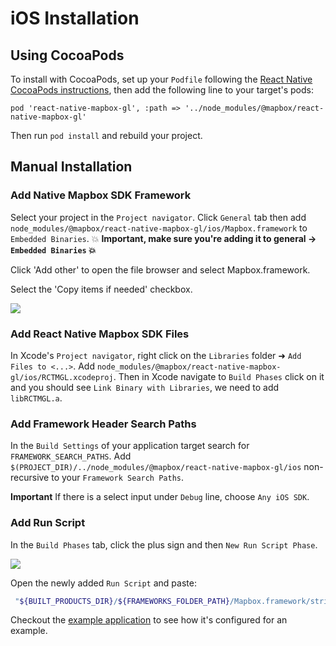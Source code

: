 # iOS Installation

## Using CocoaPods

To install with CocoaPods, set up your `Podfile` following the [React Native CocoaPods instructions](https://facebook.github.io/react-native/docs/integration-with-existing-apps.html#configuring-cocoapods-dependencies), then add the following line to your target's pods:

```
pod 'react-native-mapbox-gl', :path => '../node_modules/@mapbox/react-native-mapbox-gl'
```

Then run `pod install` and rebuild your project.

## Manual Installation

### Add Native Mapbox SDK Framework

Select your project in the `Project navigator`. Click `General` tab then add `node_modules/@mapbox/react-native-mapbox-gl/ios/Mapbox.framework` to `Embedded Binaries`. :collision: **Important, make sure you're adding it to general -> `Embedded Binaries` :collision:**

Click 'Add other' to open the file browser and select Mapbox.framework.

Select the 'Copy items if needed' checkbox.

![](https://cldup.com/s4U3JfS_-l.png)


### Add React Native Mapbox SDK Files
In Xcode's `Project navigator`, right click on the `Libraries` folder ➜ `Add Files to <...>`. Add `node_modules/@mapbox/react-native-mapbox-gl/ios/RCTMGL.xcodeproj`.
Then in Xcode navigate to `Build Phases` click on it and you should see `Link Binary with Libraries`, we need to add `libRCTMGL.a`.

### Add Framework Header Search Paths
In the `Build Settings` of your application target search for `FRAMEWORK_SEARCH_PATHS`. Add `$(PROJECT_DIR)/../node_modules/@mapbox/react-native-mapbox-gl/ios` non-recursive to your `Framework Search Paths`.

**Important** If there is a select input under `Debug` line, choose `Any iOS SDK`.

### Add Run Script

In the `Build Phases` tab, click the plus sign and then `New Run Script Phase`.

![](https://cldup.com/jgt8p_dHjD.png)

Open the newly added `Run Script` and paste:

```bash
 "${BUILT_PRODUCTS_DIR}/${FRAMEWORKS_FOLDER_PATH}/Mapbox.framework/strip-frameworks.sh"
```

Checkout the [example application](/example/README.md) to see how it's configured for an example.
